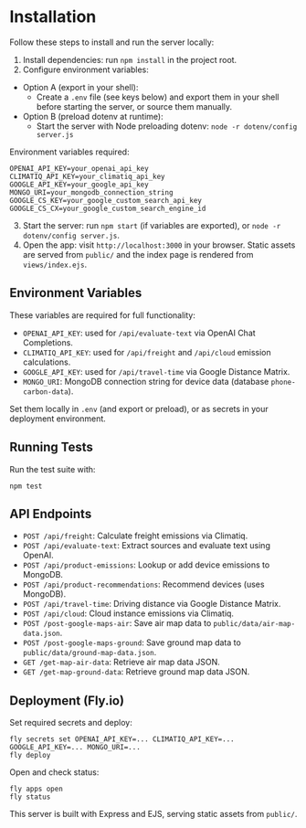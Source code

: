 # Installation

Follow these steps to install and run the server locally:

1. Install dependencies: run `npm install` in the project root.
2. Configure environment variables:

- Option A (export in your shell):
  - Create a `.env` file (see keys below) and export them in your shell before starting the server, or source them manually.
- Option B (preload dotenv at runtime):
  - Start the server with Node preloading dotenv: `node -r dotenv/config server.js`

Environment variables required:

```
OPENAI_API_KEY=your_openai_api_key
CLIMATIQ_API_KEY=your_climatiq_api_key
GOOGLE_API_KEY=your_google_api_key
MONGO_URI=your_mongodb_connection_string
GOOGLE_CS_KEY=your_google_custom_search_api_key
GOOGLE_CS_CX=your_google_custom_search_engine_id
```

3. Start the server: run `npm start` (if variables are exported), or `node -r dotenv/config server.js`.
4. Open the app: visit `http://localhost:3000` in your browser. Static assets are served from `public/` and the index page is rendered from `views/index.ejs`.

## Environment Variables

These variables are required for full functionality:

- `OPENAI_API_KEY`: used for `/api/evaluate-text` via OpenAI Chat Completions.
- `CLIMATIQ_API_KEY`: used for `/api/freight` and `/api/cloud` emission calculations.
- `GOOGLE_API_KEY`: used for `/api/travel-time` via Google Distance Matrix.
- `MONGO_URI`: MongoDB connection string for device data (database `phone-carbon-data`).

Set them locally in `.env` (and export or preload), or as secrets in your deployment environment.

## Running Tests

Run the test suite with:

```
npm test
```

## API Endpoints

- `POST /api/freight`: Calculate freight emissions via Climatiq.
- `POST /api/evaluate-text`: Extract sources and evaluate text using OpenAI.
- `POST /api/product-emissions`: Lookup or add device emissions to MongoDB.
- `POST /api/product-recommendations`: Recommend devices (uses MongoDB).
- `POST /api/travel-time`: Driving distance via Google Distance Matrix.
- `POST /api/cloud`: Cloud instance emissions via Climatiq.
- `POST /post-google-maps-air`: Save air map data to `public/data/air-map-data.json`.
- `POST /post-google-maps-ground`: Save ground map data to `public/data/ground-map-data.json`.
- `GET /get-map-air-data`: Retrieve air map data JSON.
- `GET /get-map-ground-data`: Retrieve ground map data JSON.

## Deployment (Fly.io)

Set required secrets and deploy:

```
fly secrets set OPENAI_API_KEY=... CLIMATIQ_API_KEY=... GOOGLE_API_KEY=... MONGO_URI=...
fly deploy
```

Open and check status:

```
fly apps open
fly status
```

This server is built with Express and EJS, serving static assets from `public/`.
